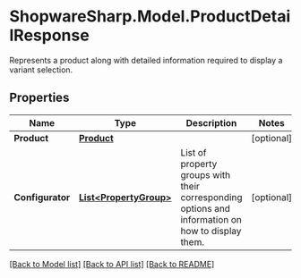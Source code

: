 # ShopwareSharp.Model.ProductDetailResponse
Represents a product along with detailed information required to display a variant selection.

## Properties

Name | Type | Description | Notes
------------ | ------------- | ------------- | -------------
**Product** | [**Product**](Product.md) |  | [optional] 
**Configurator** | [**List&lt;PropertyGroup&gt;**](PropertyGroup.md) | List of property groups with their corresponding options and information on how to display them. | [optional] 

[[Back to Model list]](../README.md#documentation-for-models) [[Back to API list]](../README.md#documentation-for-api-endpoints) [[Back to README]](../README.md)

